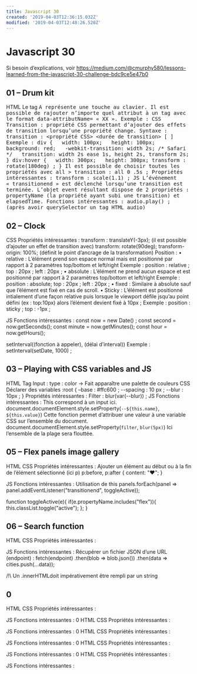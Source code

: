 ```yaml
---
title: Javascript 30
created: '2019-04-03T12:36:15.032Z'
modified: '2019-04-03T12:48:26.520Z'
---
```


# Javascript 30
Si besoin d’explications, voir https://medium.com/@cmurphy580/lessons-learned-from-the-javascript-30-challenge-bdc9ce5e47b0
## 01 – Drum kit
HTML
Le tag <kbd>A<kbd> représente une touche au clavier.
Il est possible de rajouter n’importe quel attribut à un tag avec le format data-attributName= « XX ».
Exemple : <audio data-key="65" src="sounds/clap.wav"></audio>
CSS
Transition : propriété CSS permettant d’ajouter des effets de transition lorsqu’une propriété change.
Syntaxe : transition : <propriété CSS> <durée de transition> [<fonction de transition> <transition-delay>]
Exemple : 
div {
  width: 100px;
  height: 100px;
  background: red;
  -webkit-transition: width 2s; /* Safari */
  transition: width 2s ease 1s, height 2s, transform 2s;
}
div:hover {
  width: 300px;
  height: 300px;
 transform : rotate(180deg) ;
}
Il est possible de choisir toutes les propriétés avec all > transition : all 0 .5s ;
Propriétés intéressantes : 
transform : scale(1.1) ;
JS
L’événement « transitionend » est déclenché lorsqu’une transition est terminée. L’objet event résultant dispose de 2 propriétés : propertyName (la propriété ayant subi une transition) et elapsedTime.
Fonctions intéressantes : 
audio.play() ; (après avoir querySelector un tag HTML audio)

## 02 – Clock
CSS
Propriétés intéressantes : 
transform : translateY(-3px); (il est possible d’ajouter un effet de transition avec)
transform: rotate(90deg);
transform-origin: 100%; (définit le point d’ancrage de la transformation)
Position :
    • relative : L’élément prend son espace normal mais est positionné par rapport à 2 paramètres top/bottom et left/right
	Exemple : 
	position : relative ;
	top : 20px ;
	left : 20px ;
    • absolute : L’élément ne prend aucun espace et est positionné par rapport à 2 paramètres top/bottom et left/right
      Exemple : 
      position : absolute;
      top : 20px ;
      left : 20px ;
    • fixed : Similaire à absolute sauf que l’élément est fixé en cas de scroll.
    • Sticky : L’élément est positionné intialement d’une façon relative puis lorsque le viewport défile jsqu’au point défini (ex : top:10px) alors l’élément devient fixé à 10px ;
      Exemple : 
      position : sticky ;
      top : -1px ;
      
JS
Fonctions intéressantes : 
const now = new Date() ;
const second = now.getSeconds();
const minute = now.getMinutes();
const hour = now.getHours();

setInterval((fonction à appeler), (délai d’interval))
Exemple : setInterval(setDate, 1000) ;
## 03 – Playing with CSS variables and JS
HTML
Tag Input : type : color → Fait apparaître une palette de couleurs
CSS
Déclarer des variables 
:root {
–base : #ffc600 ;
--spacing : 10 px ;
--blur : 10px ;
}
Propriétés intéressantes : 
Filter : blur(var(--blur)) ;
JS
Fonctions intéressantes : 
This correspond à un input ici.
document.documentElement.style.setProperty(`--${this.name}`, `${this.value}`) 
Cette fonction permet d’attribuer une valeur à une variable CSS sur l’ensemble du document.
document.documentElement.style.setProperty(`filter`, `blur(5px)`) 
Ici l’ensemble de la plage sera flouttée.
## 05 – Flex panels image gallery
HTML
CSS
Propriétés intéressantes : 
Ajouter un élément au début ou à la fin de l’élément sélectionné (ici p)
p:before, p:after {
content: "♥";
}


JS
Fonctions intéressantes : 
Utilisation de this
panels.forEach(panel => panel.addEventListener("transitionend", toggleActive));

function toggleActive(e){
if(e.propertyName.includes("flex")){
this.classList.toggle("active");
};
}


## 06 – Search function
HTML
CSS
Propriétés intéressantes : 

JS
Fonctions intéressantes : 
Récupérer un fichier JSON d’une URL (endpoint) :
fetch(endpoint)
.then(blob => blob.json())
.then(data => cities.push(...data));

/!\ Un .innerHTMLdoit impérativement être rempli par un string

## 0
HTML
CSS
Propriétés intéressantes : 

JS
Fonctions intéressantes : 
0
HTML
CSS
Propriétés intéressantes : 

JS
Fonctions intéressantes : 
0
HTML
CSS
Propriétés intéressantes : 

JS
Fonctions intéressantes : 
0
HTML
CSS
Propriétés intéressantes : 

JS
Fonctions intéressantes : 
0
HTML
CSS
Propriétés intéressantes : 

JS
Fonctions intéressantes : 
